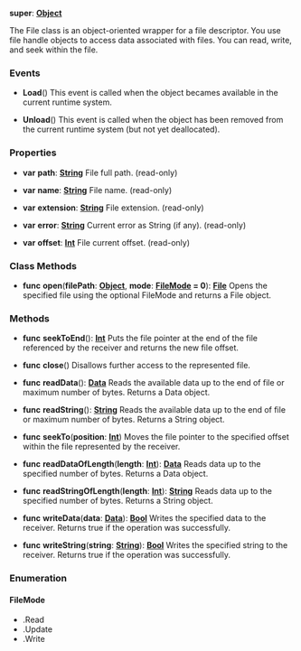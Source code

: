 **super**: **[Object](Object.md)**

The File class is an object-oriented wrapper for a file descriptor. You use file handle objects to access data associated with files. You can read, write, and seek within the file.

### Events

* **Load**()
This event is called when the object becames available in the current runtime system.

* **Unload**()
This event is called when the object has been removed from the current runtime system (but not yet deallocated).



### Properties

* **var** **path**: **[String](../gravity/types.md)**
File full path. \(read-only\)

* **var** **name**: **[String](../gravity/types.md)**
File name. \(read-only\)

* **var** **extension**: **[String](../gravity/types.md)**
File extension. \(read-only\)

* **var** **error**: **[String](../gravity/types.md)**
Current error as String (if any). \(read-only\)

* **var** **offset**: **[Int](../gravity/types.md)**
File current offset. \(read-only\)



### Class Methods

* **func** **open**(**filePath**: **[Object](../gravity/types.md)**, **mode**: **<a href="#_enum_FileMode">FileMode</a> = 0**): <strong>[File](File.md)</strong> 
Opens the specified file using the optional FileMode and returns a File object.



### Methods

* **func** **seekToEnd**(): <strong>[Int](../gravity/types.md)</strong> 
Puts the file pointer at the end of the file referenced by the receiver and returns the new file offset.

* **func** **close**()
Disallows further access to the represented file.

* **func** **readData**(): <strong>[Data](data.md)</strong> 
Reads the available data up to the end of file or maximum number of bytes. Returns a Data object.

* **func** **readString**(): <strong>[String](../gravity/types.md)</strong> 
Reads the available data up to the end of file or maximum number of bytes. Returns a String object.

* **func** **seekTo**(**position**: **[Int](../gravity/types.md)**)
Moves the file pointer to the specified offset within the file represented by the receiver.

* **func** **readDataOfLength**(**length**: **[Int](../gravity/types.md)**): <strong>[Data](data.md)</strong> 
Reads data up to the specified number of bytes. Returns a Data object.

* **func** **readStringOfLength**(**length**: **[Int](../gravity/types.md)**): <strong>[String](../gravity/types.md)</strong> 
Reads data up to the specified number of bytes. Returns a String object.

* **func** **writeData**(**data**: **[Data](data.md)**): <strong>[Bool](../gravity/types.md)</strong> 
Writes the specified data to the receiver. Returns true if the operation was successfully.

* **func** **writeString**(**string**: **[String](../gravity/types.md)**): <strong>[Bool](../gravity/types.md)</strong> 
Writes the specified string to the receiver. Returns true if the operation was successfully.





### Enumeration

#### FileMode
 * .Read
 * .Update
 * .Write



